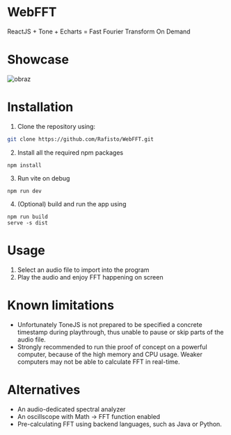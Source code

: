 # WebFFT
ReactJS + Tone + Echarts = Fast Fourier Transform On Demand

# Showcase
![obraz](https://github.com/Rafisto/WebFFT/assets/88141065/5e72a495-37d5-49c9-a5ae-d81ee982c57c)

# Installation

1. Clone the repository using:

```bash
git clone https://github.com/Rafisto/WebFFT.git
```
2. Install all the required npm packages
```
npm install
```
3. Run vite on debug
```
npm run dev
```
4. (Optional) build and run the app using
```
npm run build
serve -s dist
```

# Usage
1. Select an audio file to import into the program
2. Play the audio and enjoy FFT happening on screen

# Known limitations
- Unfortunately ToneJS is not prepared to be specified a concrete timestamp during playthrough, thus unable to pause or skip parts of the audio file.
- Strongly recommended to run thie proof of concept on a powerful computer, because of the high memory and CPU usage. Weaker computers may not be able to calculate FFT in real-time.

# Alternatives
- An audio-dedicated spectral analyzer
- An oscillscope with Math -> FFT function enabled
- Pre-calculating FFT using backend languages, such as Java or Python.
